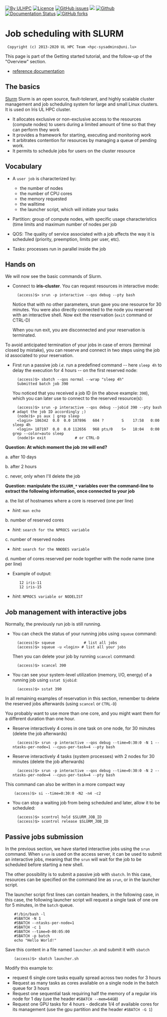 [![By ULHPC](https://img.shields.io/badge/by-ULHPC-blue.svg)](https://hpc.uni.lu) [![Licence](https://img.shields.io/badge/license-GPL--3.0-blue.svg)](http://www.gnu.org/licenses/gpl-3.0.html) [![GitHub issues](https://img.shields.io/github/issues/ULHPC/tutorials.svg)](https://github.com/ULHPC/tutorials/issues/) [![](https://img.shields.io/badge/slides-PDF-red.svg)](https://github.com/ULHPC/tutorials/raw/devel/beginners/slides.pdf) [![Github](https://img.shields.io/badge/sources-github-green.svg)](https://github.com/ULHPC/tutorials/tree/devel/beginners/) [![Documentation Status](http://readthedocs.org/projects/ulhpc-tutorials/badge/?version=latest)](http://ulhpc-tutorials.readthedocs.io/en/latest/beginners/) [![GitHub forks](https://img.shields.io/github/stars/ULHPC/tutorials.svg?style=social&label=Star)](https://github.com/ULHPC/tutorials)

# Job scheduling with SLURM

     Copyright (c) 2013-2020 UL HPC Team <hpc-sysadmins@uni.lu>

This page is part of the Getting started tutorial, and the follow-up of the "Overview" section.

* [reference documentation](https://hpc.uni.lu/users/docs/slurm.html)

## The basics

[Slurm](https://slurm.schedmd.com/) Slurm is an open source, fault-tolerant, and highly scalable cluster management and job scheduling system for large and small Linux clusters. It is used on Iris UL HPC cluster.

* It allocates exclusive or non-exclusive access to the resources (compute nodes) to users during a limited amount of time so that they can perform they work
* It provides a framework for starting, executing and monitoring work
* It arbitrates contention for resources by managing a queue of pending work.
* It permits to schedule jobs for users on the cluster resource

## Vocabulary

* A `user job` is characterized by:

    * the number of nodes
    * the number of CPU cores
    * the memory requested
    * the walltime
    * the launcher script, which will initiate your tasks


* Partition: group of compute nodes, with specific usage characteristics (time limits and maximum number of nodes per job

* QOS: The quality of service associated with a job affects the way it is scheduled (priority, preemption, limits per user, etc).

* Tasks: processes run in parallel inside the job

## Hands on

We will now see the basic commands of Slurm.

* Connect to **iris-cluster**. You can request resources in interactive mode:

        (access)$> srun -p interactive --qos debug --pty bash

  Notice that with no other parameters, srun gave you one resource for 30 minutes. You were also directly connected to the node you reserved with an interactive shell.
  Now exit the reservation (`exit` command or CTRL-D)

  When you run exit, you are disconnected and your reservation is terminated.

To avoid anticipated termination of your jobs in case of errors (terminal closed by mistake),
you can reserve and connect in two steps using the job id associated to your reservation.

* First run a passive job _i.e._ run a predefined command -- here `sleep 4h` to delay the execution for 4 hours -- on the first reserved node:

        (access)$> sbatch --qos normal --wrap "sleep 4h"
        Submitted batch job 390

  You noticed that you received a job ID (in the above example: `390`), which you can later use to connect to the reserved resource(s):

        (access)$> srun -p interactive --qos debug --jobid 390 --pty bash # adapt the job ID accordingly ;)
        (node)$> ps aux | grep sleep
        <login> 186342  0.0  0.0 107896   604 ?        S    17:58   0:00 sleep 4h
        <login> 187197  0.0  0.0 112656   968 pts/0    S+   18:04   0:00 grep --color=auto sleep
        (node)$> exit             # or CTRL-D

**Question: At which moment the job `390` will end?**

a. after 10 days

b. after 2 hours

c. never, only when I'll delete the job

**Question: manipulate the `$SLURM_*` variables over the command-line to extract the following information, once connected to your job**

a. the list of hostnames where a core is reserved (one per line)
   * _hint_: `man echo`

b. number of reserved cores
   * _hint_: `search for the NPROCS variable`

c. number of reserved nodes
   * _hint_: `search for the NNODES variable`

d. number of cores reserved per node together with the node name (one per line)
   * Example of output:

            12 iris-11
            12 iris-15

   * _hint_: `NPROCS variable or NODELIST`


## Job management with interactive jobs 

Normally, the previously run job is still running.

* You can check the status of your running jobs using `squeue` command:

        (access)$> squeue             # list all jobs
        (access)$> squeue -u <login> # list all your jobs

  Then you can delete your job by running `scancel` command:

        (access)$> scancel 390


* You can see your system-level utilization (memory, I/O, energy) of a running job using `sstat $jobid`:

        (access)$> sstat 390

In all remaining examples of reservation in this section, remember to delete the reserved jobs afterwards (using `scancel` or `CTRL-D`)

You probably want to use more than one core, and you might want them for a different duration than one hour.

* Reserve interactively 4 cores in one task on one node, for 30 minutes (delete the job afterwards)

        (access)$> srun -p interactive --qos debug --time=0:30:0 -N 1 --ntasks-per-node=1 --cpus-per-task=4 --pty bash

* Reserve interactively 4 tasks (system processes) with 2 nodes for 30 minutes (delete the job afterwards)

        (access)$> srun -p interactive --qos debug --time=0:30:0 -N 2 --ntasks-per-node=4 --cpus-per-task=4 --pty bash

This command can also be written in a more compact way

        (access)$> si --time=0:30:0 -N2 -n4 -c2


* You can stop a waiting job from being scheduled and later, allow it to be scheduled:

        (access)$> scontrol hold $SLURM_JOB_ID
        (access)$> scontrol release $SLURM_JOB_ID

## Passive jobs submission

In the previous section, we have started interactive jobs using the `srun` command.
When `srun` is used on the access server, it can be used to submit an interactive jobs, meaning that the `srun` will wait for the job to be scheduled before starting a new shell.

The other possibility is to submit a passive job with `sbatch`.
In this case, resources can be specified on the command line as `srun`, or in the launcher script.

The launcher script first lines can contain headers, in the following case, in this case, the following launcher script will request a single task of one ore for 5 minutes, in the `batch` queue.

        #!/bin/bash -l
        #SBATCH -N 1
        #SBATCH --ntasks-per-node=1
        #SBATCH -c 1
        #SBATCH --time=0-00:05:00
        #SBATCH -p batch
        echo "Hello World!"

Save this content in a file named `launcher.sh` and submit it with `sbatch`

        (access)$> sbatch launcher.sh

Modify this example to:

* request 6 single core tasks equally spread across two nodes for 3 hours
* Request as many tasks as cores available on a single node in the batch queue for 3 hours
* Request one sequential task requiring half the memory of a regular iris node for 1 day (use the header `#SBATCH --mem=64GB`)
* Request one GPU tasks for 4 hours - dedicate 1/4 of available cores for its management (use the gpu partition and the header `#SBATCH -G 1`)
